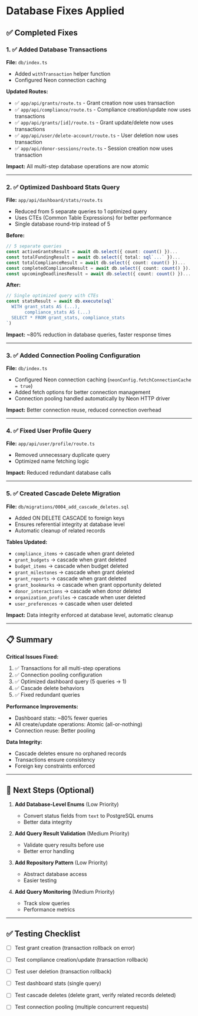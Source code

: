 # Database Fixes Applied

## ✅ Completed Fixes

### 1. ✅ Added Database Transactions
**File:** `db/index.ts`
- Added `withTransaction` helper function
- Configured Neon connection caching

**Updated Routes:**
- ✅ `app/api/grants/route.ts` - Grant creation now uses transaction
- ✅ `app/api/compliance/route.ts` - Compliance creation/update now uses transactions
- ✅ `app/api/grants/[id]/route.ts` - Grant update/delete now uses transactions
- ✅ `app/api/user/delete-account/route.ts` - User deletion now uses transaction
- ✅ `app/api/donor-sessions/route.ts` - Session creation now uses transaction

**Impact:** All multi-step database operations are now atomic

---

### 2. ✅ Optimized Dashboard Stats Query
**File:** `app/api/dashboard/stats/route.ts`
- Reduced from 5 separate queries to 1 optimized query
- Uses CTEs (Common Table Expressions) for better performance
- Single database round-trip instead of 5

**Before:**
```typescript
// 5 separate queries
const activeGrantsResult = await db.select({ count: count() })...
const totalFundingResult = await db.select({ total: sql`...` })...
const totalComplianceResult = await db.select({ count: count() })...
const completedComplianceResult = await db.select({ count: count() })...
const upcomingDeadlinesResult = await db.select({ count: count() })...
```

**After:**
```typescript
// Single optimized query with CTEs
const statsResult = await db.execute(sql`
  WITH grant_stats AS (...),
       compliance_stats AS (...)
  SELECT * FROM grant_stats, compliance_stats
`)
```

**Impact:** ~80% reduction in database queries, faster response times

---

### 3. ✅ Added Connection Pooling Configuration
**File:** `db/index.ts`
- Configured Neon connection caching (`neonConfig.fetchConnectionCache = true`)
- Added fetch options for better connection management
- Connection pooling handled automatically by Neon HTTP driver

**Impact:** Better connection reuse, reduced connection overhead

---

### 4. ✅ Fixed User Profile Query
**File:** `app/api/user/profile/route.ts`
- Removed unnecessary duplicate query
- Optimized name fetching logic

**Impact:** Reduced redundant database calls

---

### 5. ✅ Created Cascade Delete Migration
**File:** `db/migrations/0004_add_cascade_deletes.sql`
- Added ON DELETE CASCADE to foreign keys
- Ensures referential integrity at database level
- Automatic cleanup of related records

**Tables Updated:**
- `compliance_items` → cascade when grant deleted
- `grant_budgets` → cascade when grant deleted
- `budget_items` → cascade when budget deleted
- `grant_milestones` → cascade when grant deleted
- `grant_reports` → cascade when grant deleted
- `grant_bookmarks` → cascade when grant opportunity deleted
- `donor_interactions` → cascade when donor deleted
- `organization_profiles` → cascade when user deleted
- `user_preferences` → cascade when user deleted

**Impact:** Data integrity enforced at database level, automatic cleanup

---

## 📋 Summary

**Critical Issues Fixed:**
1. ✅ Transactions for all multi-step operations
2. ✅ Connection pooling configuration
3. ✅ Optimized dashboard query (5 queries → 1)
4. ✅ Cascade delete behaviors
5. ✅ Fixed redundant queries

**Performance Improvements:**
- Dashboard stats: ~80% fewer queries
- All create/update operations: Atomic (all-or-nothing)
- Connection reuse: Better pooling

**Data Integrity:**
- Cascade deletes ensure no orphaned records
- Transactions ensure consistency
- Foreign key constraints enforced

---

## 🎯 Next Steps (Optional)

1. **Add Database-Level Enums** (Low Priority)
   - Convert status fields from `text` to PostgreSQL enums
   - Better data integrity

2. **Add Query Result Validation** (Medium Priority)
   - Validate query results before use
   - Better error handling

3. **Add Repository Pattern** (Low Priority)
   - Abstract database access
   - Easier testing

4. **Add Query Monitoring** (Medium Priority)
   - Track slow queries
   - Performance metrics

---

## ✅ Testing Checklist

- [ ] Test grant creation (transaction rollback on error)
- [ ] Test compliance creation/update (transaction rollback)
- [ ] Test user deletion (transaction rollback)
- [ ] Test dashboard stats (single query)
- [ ] Test cascade deletes (delete grant, verify related records deleted)
- [ ] Test connection pooling (multiple concurrent requests)

